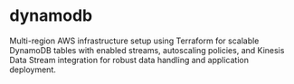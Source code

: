# dynamodb
Multi-region AWS infrastructure setup using Terraform for scalable DynamoDB tables with enabled streams, autoscaling policies, and Kinesis Data Stream integration for robust data handling and application deployment.
